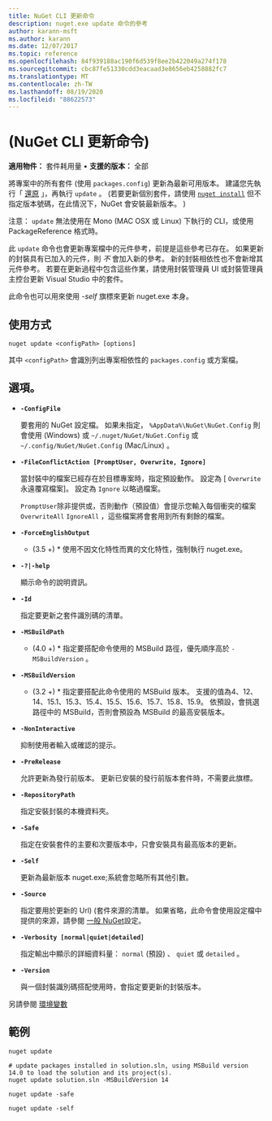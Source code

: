```yaml
---
title: NuGet CLI 更新命令
description: nuget.exe update 命令的參考
author: karann-msft
ms.author: karann
ms.date: 12/07/2017
ms.topic: reference
ms.openlocfilehash: 84f939188ac190f6d539f8ee2b422049a274f178
ms.sourcegitcommit: cbc87fe51330cdd3eacaad3e8656eb4258882fc7
ms.translationtype: MT
ms.contentlocale: zh-TW
ms.lasthandoff: 08/19/2020
ms.locfileid: "88622573"
---
```

# <a name="update-command-nuget-cli"></a> (NuGet CLI 更新命令) 

**適用物件：** 套件耗用量 &bullet; **支援的版本：** 全部

將專案中的所有套件 (使用 `packages.config`) 更新為最新可用版本。 建議您先執行「 [還原](cli-ref-restore.md) 」，再執行 `update` 。  (若要更新個別套件，請使用 [`nuget install`](cli-ref-install.md) 但不指定版本號碼，在此情況下，NuGet 會安裝最新版本。 ) 

注意： `update` 無法使用在 Mono (MAC OSX 或 Linux) 下執行的 CLI，或使用 PackageReference 格式時。

此 `update` 命令也會更新專案檔中的元件參考，前提是這些參考已存在。 如果更新的封裝具有已加入的元件，則 *不* 會加入新的參考。 新的封裝相依性也不會新增其元件參考。 若要在更新過程中包含這些作業，請使用封裝管理員 UI 或封裝管理員主控台更新 Visual Studio 中的套件。

此命令也可以用來使用 *-self* 旗標來更新 nuget.exe 本身。

## <a name="usage"></a>使用方式

```cli
nuget update <configPath> [options]
```

其中 `<configPath>` 會識別列出專案相依性的 `packages.config` 或方案檔。

## <a name="options"></a>選項。

- **`-ConfigFile`**

  要套用的 NuGet 設定檔。 如果未指定， `%AppData%\NuGet\NuGet.Config` 則會使用 (Windows) 或 `~/.nuget/NuGet/NuGet.Config` 或 `~/.config/NuGet/NuGet.Config` (Mac/Linux) 。

- **`-FileConflictAction [PromptUser, Overwrite, Ignore]`**

  當封裝中的檔案已經存在於目標專案時，指定預設動作。 設定為 [ `Overwrite` 永遠覆寫檔案]。 設定為 `Ignore` 以略過檔案。

  `PromptUser`除非提供或，否則動作（預設值）會提示您輸入每個衝突的檔案 `OverwriteAll` `IgnoreAll` ，這些檔案將會套用到所有剩餘的檔案。

- **`-ForceEnglishOutput`**

  * (3.5 +) * 使用不因文化特性而異的文化特性，強制執行 nuget.exe。

- **`-?|-help`**

  顯示命令的說明資訊。

- **`-Id`**

  指定要更新之套件識別碼的清單。

- **`-MSBuildPath`**

  * (4.0 +) * 指定要搭配命令使用的 MSBuild 路徑，優先順序高於 `-MSBuildVersion` 。

- **`-MSBuildVersion`**

  * (3.2 +) * 指定要搭配此命令使用的 MSBuild 版本。 支援的值為4、12、14、15.1、15.3、15.4、15.5、15.6、15.7、15.8、15.9。 依預設，會挑選路徑中的 MSBuild，否則會預設為 MSBuild 的最高安裝版本。

- **`-NonInteractive`**

  抑制使用者輸入或確認的提示。

- **`-PreRelease`**

  允許更新為發行前版本。 更新已安裝的發行前版本套件時，不需要此旗標。

- **`-RepositoryPath`**

  指定安裝封裝的本機資料夾。

- **`-Safe`**

  指定在安裝套件的主要和次要版本中，只會安裝具有最高版本的更新。

- **`-Self`**

  更新為最新版本 nuget.exe;系統會忽略所有其他引數。

- **`-Source`**

  指定要用於更新的 Url)  (套件來源的清單。 如果省略，此命令會使用設定檔中提供的來源，請參閱 [一般 NuGet](../../consume-packages/configuring-nuget-behavior.md)設定。

- **`-Verbosity [normal|quiet|detailed]`**

  指定輸出中顯示的詳細資料量： `normal` (預設) 、 `quiet` 或 `detailed` 。

- **`-Version`**

  與一個封裝識別碼搭配使用時，會指定要更新的封裝版本。

另請參閱 [環境變數](cli-ref-environment-variables.md)

## <a name="examples"></a>範例

```cli
nuget update

# update packages installed in solution.sln, using MSBuild version 14.0 to load the solution and its project(s).
nuget update solution.sln -MSBuildVersion 14

nuget update -safe

nuget update -self
```
